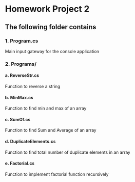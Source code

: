 # Homework Project 2
## The following folder contains 
### 1. Program.cs
Main input gateway for the console application
### 2. Programs/
#### a. ReverseStr.cs
Function to reverse a string
#### b. MinMax.cs
Function to find min and max of an array
#### c. SumOf.cs
Function to find Sum and Average of an array
#### d. DuplicateElements.cs
Function to find total number of duplicate elements in an array
#### e. Factorial.cs
Function to implement factorial function recursively